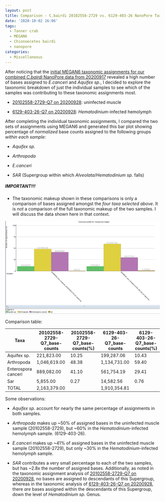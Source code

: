 ```yaml
---
layout: post
title: Comparison - C.bairdi 20102558-2729 vs. 6129-403-26 NanoPore Taxonomic Assignments Using MEGAN6
date: '2020-10-02 16:06'
tags:
  - Tanner crab
  - MEGAN6
  - Chionoecetes bairdi
  - nanopore
categories:
  - Miscellaneous
---
```

After noticing that the [initial MEGAN6 taxonomic assignments for our combined _C.bairdi_ NanoPore data from 20200917](https://robertslab.github.io/sams-notebook/2020/09/17/Taxonomic-Assignments-C.bairdi-NanoPore-Reads-Using-DIAMOND-BLASTx-on-Mox-and-MEGAN6-daa2rma-on-swoose.html) revealed a high number of bases assigned to _E.canceri_ and _Aquifex sp._, I decided to explore the taxonomic breakdown of just the individual samples to see which of the samples was contributing to these taxonomic assignments most.

- [20102558-2729-Q7 on 20200928](https://robertslab.github.io/sams-notebook/2020/09/28/Taxonomic-Assignments-C.bairdi-20102558-2729-Q7-NanoPore-Reads-Using-DIAMOND-BLASTx-on-Mox-and-MEGAN6-daa2rma-on-emu.html): uninfected muscle


- [6129-403-26-Q7 on 20200928](https://robertslab.github.io/sams-notebook/2020/09/28/Taxonomic-Assignments-C.bairdi-6129-403-26-Q7-NanoPore-Reads-Using-DIAMOND-BLASTx-on-Mox-and-MEGAN6-daa2rma-on-emu.html): _Hematodinium_-infected hemolymph

After completing the individual taxonomic assignments, I compared the two sets of assignments using MEGAN6 and generated this bar plot showing percentage of _normalized_ base counts assigned to the following groups _within each sample_:

- _Aquifex sp._

- _Arthropoda_

- _E.canceri_

- _SAR_ (Supergroup within which _Alveolata_/_Hematodinium sp._ falls)

##### IMPORTANT!!!

- The taxonomic makeup shown in these comparisons is only a comparison of bases assigned amongst the _four taxa selected above_. It is _not_ a comparison of the full taxonomic makeup of the two samples. I will discuss the data shown here in that context.


![20201002_cbai_nanopore_20102558-2729-Q7-vs-6129-403-26-Q7_megan-taxonomic-comparison-bar-plot](https://github.com/RobertsLab/sams-notebook/blob/master/images/screencaps/20201002_cbai_nanopore_20102558-2729-Q7-vs-6129-403-26_megan-taxonomic-comparison-bar-plot.png?raw=true)


Comparison table:

| Taxa                | 20102558-2729-Q7_base-counts | 20102558-2729-Q7_base-counts(%) | 6129-403-26-Q7_base-counts | 6129-403-26-Q7_base-counts(%) |
|---------------------|------------------------------|---------------------------------|----------------------------|-------------------------------|
| Aquifex sp.         | 221,823.00                   | 10.25                           | 199,287.06                 | 10.43                         |
| Arthropoda          | 1,046,619.00                 | 48.38                           | 1,134,731.00               | 59.40                         |
| Enterospora canceri | 889,082.00                   | 41.10                           | 561,754.19                 | 29.41                         |
| Sar                 | 5,855.00                     | 0.27                            | 14,582.56                  | 0.76                          |
| TOTAL               | 2,163,379.00                 |                                 | 1,910,354.81               |                               |

Some observations:

- _Aquifex sp._ account for nearly the same percentage of assignments in both samples.

- _Arthropoda_ makes up ~50% of assigned bases in the uninfected muscle sample (20102558-2729), but ~60% in the _Hematodinium_-infected hemolymph sample. (6129-403-26).

- _E.canceri_ makes up ~41% of assigned bases in the uninfected muscle sample (20102558-2729), but only ~30% in the _Hematodinium_-infected hemolymph sample.

- _SAR_ contributes a very small percentage to each of the two samples, but has ~2.8x the number of assigned bases. Additionally, as noted in the taxonomic assignment analysis of [20102558-2729-Q7 on 20200928](https://robertslab.github.io/sams-notebook/2020/09/28/Taxonomic-Assignments-C.bairdi-20102558-2729-Q7-NanoPore-Reads-Using-DIAMOND-BLASTx-on-Mox-and-MEGAN6-daa2rma-on-emu.html), no bases are assigned to descendants of this Supergroup, whereas in the taxonomic analysis of [6129-403-26-Q7 on 20200928](https://robertslab.github.io/sams-notebook/2020/09/28/Taxonomic-Assignments-C.bairdi-6129-403-26-Q7-NanoPore-Reads-Using-DIAMOND-BLASTx-on-Mox-and-MEGAN6-daa2rma-on-emu.html), there _are_ bases assigned within the descendants of this Supergroup, down the level of _Hematodinium sp._ Genus.
